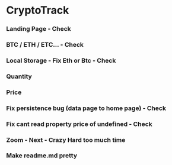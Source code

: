 # CryptoTrack

### Landing Page - Check

### BTC / ETH / ETC... - Check

### Local Storage - Fix Eth or Btc - Check

### Quantity

### Price

### Fix persistence bug (data page to home page) - Check

### Fix cant read property price of undefined - Check

### Zoom - Next - Crazy Hard too much time

### Make readme.md pretty
